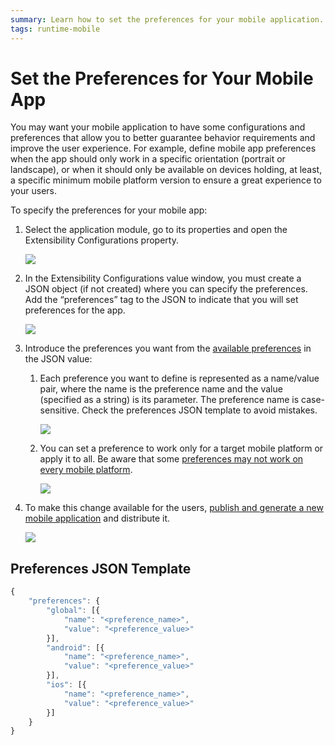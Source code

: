 ```yaml
---
summary: Learn how to set the preferences for your mobile application.
tags: runtime-mobile
---
```


# Set the Preferences for Your Mobile App

You may want your mobile application to have some configurations and preferences that allow you to better guarantee behavior requirements and improve the user experience. For example, define mobile app preferences when the app should only work in a specific orientation \(portrait or landscape\), or when it should only be available on devices holding, at least, a specific minimum mobile platform version to ensure a great experience to your users.

To specify the preferences for your mobile app:

1. Select the application module, go to its properties and open the Extensibility Configurations property.

   ![](../../../.gitbook/assets/image06_2.png)

2. In the Extensibility Configurations value window, you must create a JSON object \(if not created\) where you can specify the preferences. Add the “preferences” tag to the JSON to indicate that you will set preferences for the app.

   ![](../../../.gitbook/assets/image2.PNG)

3. Introduce the preferences you want from the [available preferences](https://cordova.apache.org/docs/en/latest/config_ref/#preference) in the JSON value:
   1. Each preference you want to define is represented as a name/value pair, where the name is the preference name and the value \(specified as a string\) is its parameter. The preference name is case-sensitive. Check the preferences JSON template to avoid mistakes.

      ![](../../../.gitbook/assets/image4%20%281%29.PNG)

   2. You can set a preference to work only for a target mobile platform or apply it to all. Be aware that some [preferences may not work on every mobile platform](https://cordova.apache.org/docs/en/latest/config_ref/#preference).

      ![](../../../.gitbook/assets/image3_2.PNG)
4. To make this change available for the users, [publish and generate a new mobile application](https://github.com/danielmarquespt/docs-product/tree/e7ea3f444d5129dab245c69ab72ae091554bc4fb/src/deliver-mobile/generate-and-distribute-your-mobile-app/intro.md%3E) and distribute it.

   ![](../../../.gitbook/assets/image02%20%281%29.png)

## Preferences JSON Template

```javascript
{
    "preferences": {
        "global": [{
            "name": "<preference_name>",
            "value": "<preference_value>"
        }],
        "android": [{
            "name": "<preference_name>",
            "value": "<preference_value>"
        }],
        "ios": [{
            "name": "<preference_name>",
            "value": "<preference_value>"
        }]
    }
}
```

